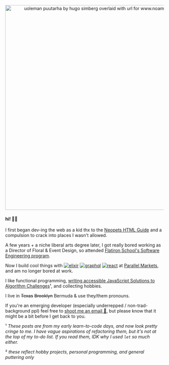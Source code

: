 
<p align="center">
  <a href="https://www.noamsauerutley.com/"><img width="650" alt="uoleman puutarha by hugo simberg overlaid with url for www.noamsauerutley.com" src="https://user-images.githubusercontent.com/17517253/114214423-aa585280-993a-11eb-985a-48c86a9d9dd0.png"></a>
</p>
  
#### hi! 👋🏻
I first began dev-ing the web as a kid thx to the [Neopets HTML Guide](http://www.neopets.com/help/html1.phtml) and a compulsion to crack into places I wasn't allowed. 

A few years + a niche liberal arts degree later, I got really bored working as a Director of Floral & Event Design, so attended [Flatiron School's Software Engineering program](https://flatironschool.com/career-courses/coding-bootcamp). 

Now I build cool things with <a href="https://elixir-lang.org/"><img alt="elixir" src="https://img.shields.io/badge/Elixir-informational?style=flat&logo=elixir&logoColor=9ba4b4&color=31363e"></a> <a href="https://graphql.org/"><img alt="graphql" src="https://img.shields.io/badge/Graphql-informational?style=flat&logo=graphql&logoColor=9ba4b4&color=31363e"></a> <a href="https://reactjs.org/"><img alt="react" src="https://img.shields.io/badge/React-informational?style=flat&logo=react&logoColor=9ba4b4&color=31363e"></a> at [Parallel Markets](https://parallelmarkets.com/), and am no longer bored at work.

I like functional programming, [writing accessible JavaScript Solutions to Algorithm Challenges](https://medium.com/@noamsauerutley)¹, and collecting hobbies.

I live in ~~Texas~~ ~~Brooklyn~~ Bermuda & use they/them pronouns.

<p>
If you're an emerging developer (especially underrepped / non-trad-background ppl) feel free to <a href="mailto:noamsauerutley@gmail.com">shoot me an email 📧</a>, but please know that it might be a bit before I get back to you.
</p>

¹ _These posts are from my early learn-to-code days, and now look pretty cringe to me. I have vague aspirations of refactoring them, but it's not at the top of my to-do list. If you read them, IDK why I used `let` so much either._

² _these reflect hobby projects, personal programming, and general puttering only_
